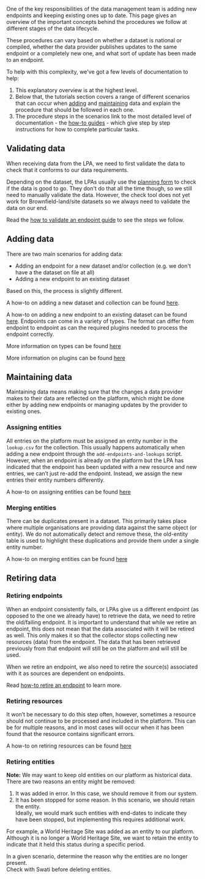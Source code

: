 
One of the key responsibilities of the data management team is adding new endpoints and keeping existing ones up to date. This page gives an overview of the important concepts behind the procedures we follow at different stages of the data lifecycle.

These procedures can vary based on whether a dataset is national or compiled, whether the data provider publishes updates to the same endpoint or a completely new one, and what sort of update has been made to an endpoint.

To help with this complexity, we've got a few levels of documentation to help: 

1. This explanatory overview is at the highest level. 
2. Below that, the tutorials section covers a range of different scenarios that can occur when [adding](Adding-Data) and [maintaining](Maintaining-Data) data and explain the procedure that should be followed in each one. 
3. The procedure steps in the scenarios link to the most detailed level of documentation - the [how-to guides](How-to-guides) - which give step by step instructions for how to complete particular tasks.

## Validating data

When receiving data from the LPA, we need to first validate the data to check that it conforms to our data requirements.

Depending on the dataset, the LPAs usually use the [planning form](https://submit.planning.data.gov.uk/check/) to check if the data is good to go. They don't do that all the time though, so we still need to manually validate the data. However, the check tool does not yet work for Brownfield-land/site datasets so we always need to validate the data on our end.

Read the [how to validate an endpoint guide](Validate-an-endpoint) to see the steps we follow.


## Adding data
There are two main scenarios for adding data:

- Adding an endpoint for a new dataset and/or collection (e.g. we don't have a the dataset on file at all)
- Adding a new endpoint to an existing dataset

Based on this, the process is slightly different.

A how-to on adding a new dataset and collection can be found [here](Add-a-new-dataset-and-collection).

A how-to on adding a new endpoint to an existing dataset can be found [here](Add-an-endpoint). Endpoints can come in a variety of types. The format can differ from endpoint to endpoint as can the required plugins needed to process the endpoint correctly.

More information on types can be found [here](Endpoint-URL-Types-And-Plugins#data-formats-of-resources-that-can-be-processed)

More information on plugins can be found [here](Endpoint-URL-Types-And-Plugins#adding-query-parameters-to-arcgis-server-urls)

## Maintaining data

Maintaining data means making sure that the changes a data provider makes to their data are reflected on the platform, which might be done either by adding new endpoints or managing updates by the provider to existing ones. 

### Assigning entities
All entries on the platform must be assigned an entity number in the `lookup.csv` for the collection. This usually happens automatically when adding a new endpoint through the `add-endpoints-and-lookups` script. However, when an endpoint is already on the platform but the LPA has indicated that the endpoint has been updated with a new resource and new entries, we can’t just re-add the endpoint. Instead, we assign the new entries their entity numbers differently.

A how-to on assigning entities can be found [here](Assign-entities)

### Merging entities

There can be duplicates present in a dataset. This primarily takes place where multiple organisations are providing data against the same object (or entity). We do not automatically detect and remove these, the old-entity table is used to highlight these duplications and provide them under a single entity number.

A how-to on merging entities can be found [here](Merge-entities)

## Retiring data

### Retiring endpoints
When an endpoint consistently fails, or LPAs give us a different endpoint (as opposed to the one we already have) to retrieve the data, we need to retire the old/failing endpoint. It is important to understand that while we retire an endpoint, this does not mean that the data associated with it will be retired as well. This only makes it so that the collector stops collecting new resources (data) from the endpoint. The data that has been retrieved previously from that endpoint will still be on the platform and will still be used.

When we retire an endpoint, we also need to retire the source(s) associated with it as sources are dependent on endpoints.

Read [how-to retire an endpoint](Retire-endpoints) to learn more.

### Retiring resources

It won’t be necessary to do this step often, however, sometimes a resource should not continue to be processed and included in the platform. This can be for multiple reasons, and in most cases will occur when it has been found that the resource contains significant errors.


A how-to on retiring resources can be found [here](Retire-resources)

### Retiring entities

**Note:** We may want to keep old entities on our platform as historical data. There are two reasons an entity might be removed:

1. It was added in error. In this case, we should remove it from our system.  
2. It has been stopped for some reason. In this scenario, we should retain the entity.  
Ideally, we would mark such entities with end-dates to indicate they have been stopped, but implementing this requires additional work.

For example, a World Heritage Site was added as an entity to our platform. Although it is no longer a World Heritage Site, we want to retain the entity to indicate that it held this status during a specific period.

In a given scenario, determine the reason why the entities are no longer present.  
Check with Swati before deleting entities.